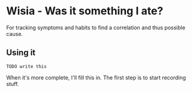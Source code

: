 # Wisia - Was it something I ate?

For tracking symptoms and habits to find a correlation and thus possible cause.

## Using it

    TODO write this

When it's more complete, I'll fill this in. The first step is to start recording stuff.
